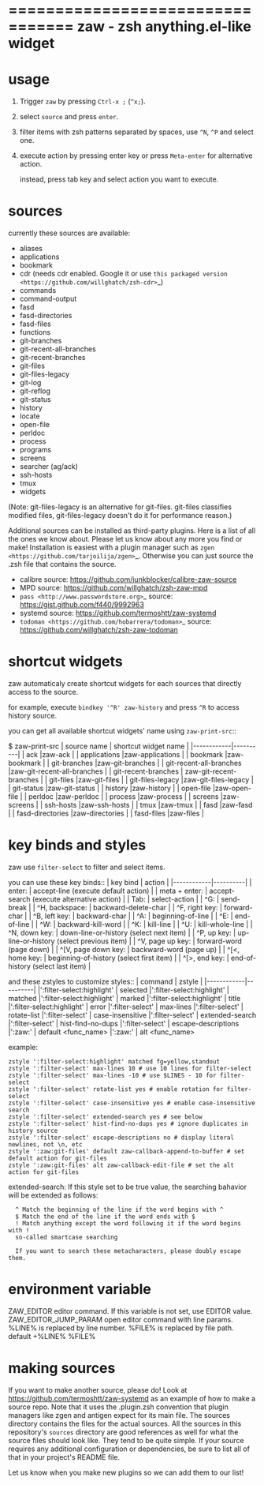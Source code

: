 =================================
zaw - zsh anything.el-like widget
=================================


usage
=====

1. Trigger `zaw` by pressing ``Ctrl-x ;`` (``^x;``).
2. select `source` and press ``enter``.
3. filter items with zsh patterns separated by spaces, use ``^N``, ``^P`` and select one.
4. execute action by pressing enter key or press ``Meta-enter`` for alternative action.

   instead, press tab key and select action you want to execute.


sources
=======

currently these sources are available:

- aliases
- applications
- bookmark
- cdr (needs cdr enabled.  Google it or use `this packaged version <https://github.com/willghatch/zsh-cdr>`_)
- commands
- command-output
- fasd
- fasd-directories
- fasd-files
- functions
- git-branches
- git-recent-all-branches
- git-recent-branches
- git-files
- git-files-legacy
- git-log
- git-reflog
- git-status
- history
- locate
- open-file
- perldoc
- process
- programs
- screens
- searcher (ag/ack)
- ssh-hosts
- tmux
- widgets

(Note: git-files-legacy is an alternative for git-files.
git-files classifies modified files, git-files-legacy doesn't do it for
performance reason.)

Additional sources can be installed as third-party plugins.  Here is a list of all
the ones we know about.  Please let us know about any more you find or make!
Installation is easiest with a plugin manager such as 
`zgen <https://github.com/tarjoilija/zgen>`_.  Otherwise you can just source the
.zsh file that contains the source.

- calibre source: https://github.com/junkblocker/calibre-zaw-source
- MPD source: https://github.com/willghatch/zsh-zaw-mpd
- `pass <http://www.passwordstore.org>`_ source: https://gist.github.com/f440/9992963
- systemd source: https://github.com/termoshtt/zaw-systemd
- `todoman <https://github.com/hobarrera/todoman>`_ source: https://github.com/willghatch/zsh-zaw-todoman

shortcut widgets
================

zaw automaticaly create shortcut widgets for each sources
that directly access to the source.

for example, execute ``bindkey '^R' zaw-history`` and
press ``^R`` to access history source.

you can get all available shortcut widgets' name using ``zaw-print-src``::

  $ zaw-print-src
| source name | shortcut widget name |
|------------|----------|
| ack                |zaw-ack |
  | applications     |zaw-applications |
  | bookmark         |zaw-bookmark |
  | git-branches     |zaw-git-branches |
  | git-recent-all-branches     |zaw-git-recent-all-branches |
  | git-recent-branches   |  zaw-git-recent-branches |
  | git-files        |zaw-git-files |
  | git-files-legacy |zaw-git-files-legacy |
  | git-status       |zaw-git-status |
  | history          |zaw-history |
  | open-file        |zaw-open-file |
  | perldoc          |zaw-perldoc |
  | process          |zaw-process |
  | screens          |zaw-screens |
  | ssh-hosts        |zaw-ssh-hosts |
  | tmux             |zaw-tmux |
  | fasd             |zaw-fasd |
  | fasd-directories |zaw-directories |
  | fasd-files       |zaw-files |


key binds and styles
====================

zaw use ``filter-select`` to filter and select items.

you can use these key binds::
| key bind | action |
|------------|----------|
  | enter:              | accept-line (execute default action) |
  | meta + enter:       | accept-search (execute alternative action) |
  | Tab:                | select-action |
  | ^G:                 | send-break |
  | ^H, backspace:      | backward-delete-char |
  | ^F, right key:      | forward-char |
  | ^B, left key:       | backward-char |
  | ^A:                 | beginning-of-line |
  | ^E:                 | end-of-line |
  | ^W:                 | backward-kill-word |
  | ^K:                 | kill-line |
  | ^U:                 | kill-whole-line |
  | ^N, down key:       | down-line-or-history (select next item) |
  | ^P, up key:         | up-line-or-history (select previous item) |
  | ^V, page up key:    | forward-word (page down) |
  | ^[V, page down key: | backward-word (page up) |
  | ^[<, home key:      | beginning-of-history (select first item) |
  | ^[>, end key:       | end-of-history (select last item) |

and these zstyles to customize styles::
| command | zstyle |
|------------|----------|
  |':filter-select:highlight' | selected
  |':filter-select:highlight' | matched
  |':filter-select:highlight' | marked
  |':filter-select:highlight' | title
  |':filter-select:highlight' | error
  |':filter-select' | max-lines
  |':filter-select' | rotate-list
  |':filter-select' | case-insensitive
  |':filter-select' | extended-search
  |':filter-select' | hist-find-no-dups
  |':filter-select' | escape-descriptions
  |':zaw:<source-name>' | default <func_name>
  |':zaw:<source-name>' | alt <func_name>

  example:
    
    zstyle ':filter-select:highlight' matched fg=yellow,standout
    zstyle ':filter-select' max-lines 10 # use 10 lines for filter-select
    zstyle ':filter-select' max-lines -10 # use $LINES - 10 for filter-select
    zstyle ':filter-select' rotate-list yes # enable rotation for filter-select
    zstyle ':filter-select' case-insensitive yes # enable case-insensitive search
    zstyle ':filter-select' extended-search yes # see below
    zstyle ':filter-select' hist-find-no-dups yes # ignore duplicates in history source
    zstyle ':filter-select' escape-descriptions no # display literal newlines, not \n, etc
    zstyle ':zaw:git-files' default zaw-callback-append-to-buffer # set default action for git-files
    zstyle ':zaw:git-files' alt zaw-callback-edit-file # set the alt action for git-files

  extended-search:
      If this style set to be true value, the searching bahavior will be
      extended as follows:
  
      ^ Match the beginning of the line if the word begins with ^
      $ Match the end of the line if the word ends with $
      ! Match anything except the word following it if the word begins with !
      so-called smartcase searching
  
      If you want to search these metacharacters, please doubly escape them.

environment variable
====================

ZAW_EDITOR              editor command. If this variable is not set, use EDITOR value.
ZAW_EDITOR_JUMP_PARAM   open editor command with line params.
                        %LINE% is replaced by line number.
                        %FILE% is replaced by file path.
                        default +%LINE% %FILE%


making sources
==============

If you want to make another source, please do!  Look at https://github.com/termoshtt/zaw-systemd
as an example of how to make a source repo.  Note that it uses the <name>.plugin.zsh
convention that plugin managers like zgen and antigen expect for its main file.
The sources directory contains the files for the actual sources.  All the sources
in this repository's ``sources`` directory are good references as well for what
the source files should look like.  They tend to be quite simple.
If your source requires any additional configuration or dependencies, be sure to
list all of that in your project's README file.

Let us know when you make new plugins so we can add them to our list!

